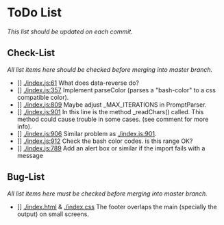 # ToDo List
_This list should be updated on each commit._

## Check-List
_All list items here should be checked before merging into master branch._

- [] [./index.js:61](./index.js#L61) What does data-reverse do?
- [] [./index.js:357](./index.js#L357) Implement parseColor (parses a "bash-color" to a css compatible color).
- [] [./index.js:809](./index.js#L809) Maybe adjust _MAX_ITERATIONS in PromptParser.
- [] [./index.js:901](./index.js#L901) In this line is the method _readChars() called. This method could cause trouble in some cases. (see comment for more info).
- [] [./index.js:906](./index.js#L906) Similar problem as [./index.js:901](./index.js#L901).
- [] [./index.js:912](./index.js#L912) Check the bash color codes. is this range OK?
- [] [./index.js:789](./index.js#L789) Add an alert box or similar if the import fails with a message

## Bug-List
_All list items here must be checked before merging into master branch._

- [] [./index.html](./index.html) & [./index.css](./index.css) The footer overlaps the main (specially the output) on small screens.
